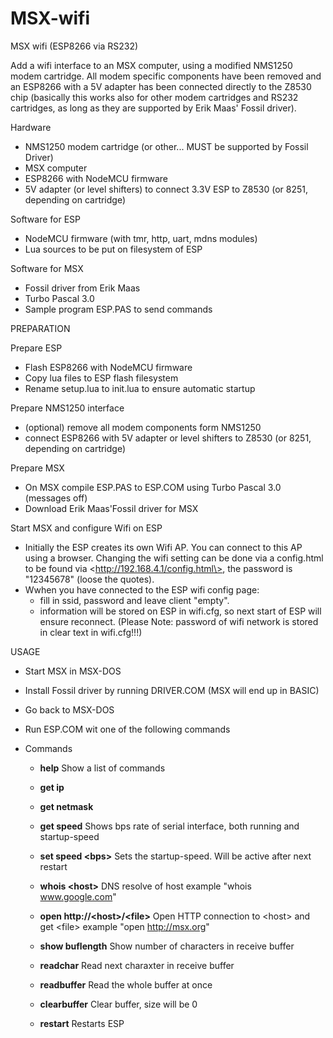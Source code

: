 # MSX-wifi
MSX wifi (ESP8266 via RS232)

Add a wifi interface to an MSX computer, using a modified NMS1250 modem cartridge. All modem specific components have been removed and an ESP8266 with a 5V adapter has been connected directly to the Z8530 chip (basically this works also for other
modem cartridges and RS232 cartridges, as long as they are supported by Erik Maas' Fossil driver).

Hardware
- NMS1250 modem cartridge (or other... MUST be supported by Fossil Driver)
- MSX computer
- ESP8266 with NodeMCU firmware
- 5V adapter (or level shifters) to connect 3.3V ESP to Z8530 (or 8251, depending on cartridge)

Software for ESP
- NodeMCU firmware (with tmr, http, uart, mdns modules)
- Lua sources to be put on filesystem of ESP

Software for MSX
- Fossil driver from Erik Maas
- Turbo Pascal 3.0
- Sample program ESP.PAS to send commands

PREPARATION

Prepare ESP
- Flash ESP8266 with NodeMCU firmware
- Copy lua files to ESP flash filesystem
- Rename setup.lua to init.lua to ensure automatic startup

Prepare NMS1250 interface
- (optional) remove all modem components form NMS1250
- connect ESP8266 with 5V adapter or level shifters to Z8530 (or 8251, depending on cartridge)

Prepare MSX
- On MSX compile ESP.PAS to ESP.COM using Turbo Pascal 3.0 (messages off)
- Download Erik Maas'Fossil driver for MSX

Start MSX and configure Wifi on ESP
- Initially the ESP creates its own Wifi AP. You can connect to this AP using a browser. Changing the wifi setting can be done via a config.html to be found via \<http://192.168.4.1/config.html\>, the password is "12345678" (loose the quotes).
- Wwhen you have connected to the ESP wifi config page:
  - fill in ssid, password and leave client "empty".
  - information will be stored on ESP in wifi.cfg, so next start of ESP will ensure reconnect. (Please Note: password of wifi network is stored in clear text in wifi.cfg!!!)
  
USAGE
- Start MSX in MSX-DOS
- Install Fossil driver by running DRIVER.COM (MSX will end up in BASIC)
- Go back to MSX-DOS
- Run ESP.COM wit one of the following commands

- Commands
  - <b>help</b>
    Show a list of commands
    
  - <b>get ip</b>
  
  - <b>get netmask</b>
  
  - <b>get speed</b>
    Shows bps rate of serial interface, both running and startup-speed
    
  - <b>set speed \<bps\></b>
    Sets the startup-speed. Will be active after next restart
  
  - <b>whois \<host\></b>
    DNS resolve of host
    example "whois www.google.com"
  
  - <b>open http://\<host\>/\<file\></b>
    Open HTTP connection to \<host\> and get \<file\>
    example "open http://msx.org"
   
  - <b>show buflength</b>
    Show number of characters in receive buffer
  
  - <b>readchar</b>
    Read next charaxter in receive buffer
    
  - <b>readbuffer</b>
    Read the whole buffer at once
   
  - <b>clearbuffer</b>
    Clear buffer, size will be 0

  - <b>restart</b>
    Restarts ESP
